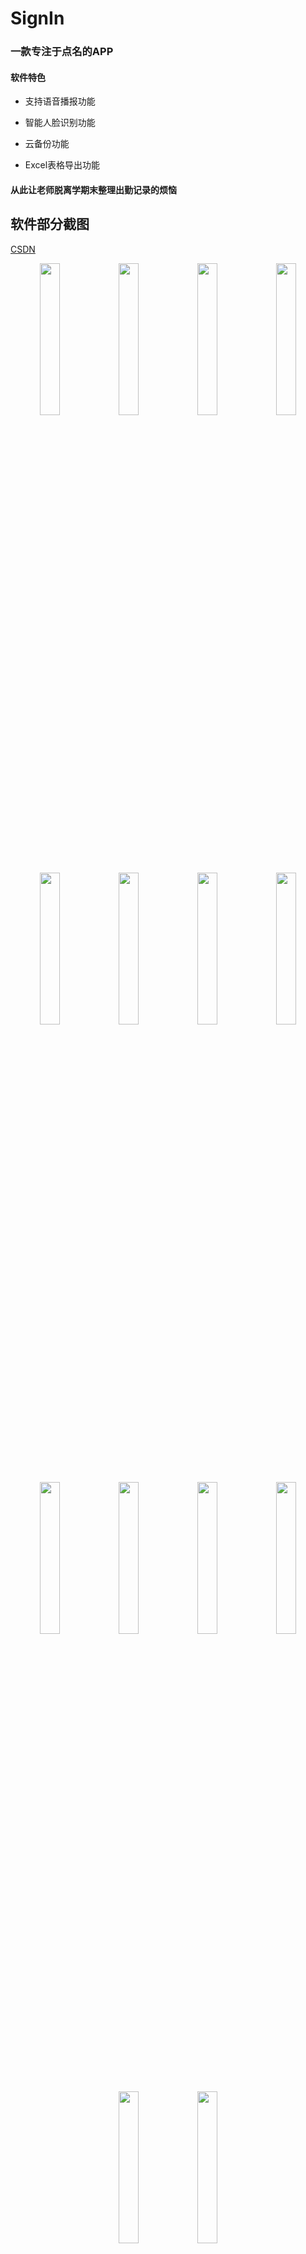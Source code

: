 # SignIn

### 一款专注于点名的APP

#### 软件特色

- 支持语音播报功能

- 智能人脸识别功能

- 云备份功能

- Excel表格导出功能

#### 从此让老师脱离学期末整理出勤记录的烦恼

## 软件部分截图
[CSDN](https://blog.csdn.net/qq_37063860/article/details/82495345)
<center class="half">
<img src="https://changjiahong.github.io/2018/09/07/SignInAPP/1.jpg" width="25%" height="25%"><img src="https://changjiahong.github.io/2018/09/07/SignInAPP/2.jpg" width="25%" height="25%"><img src="https://changjiahong.github.io/2018/09/07/SignInAPP/3.jpg" width="25%" height="25%"><img src="https://changjiahong.github.io/2018/09/07/SignInAPP/4.jpg" width="25%" height="25%"><img src="https://changjiahong.github.io/2018/09/07/SignInAPP/5.jpg" width="25%" height="25%"><img src="https://changjiahong.github.io/2018/09/07/SignInAPP/6.jpg" width="25%" height="25%"><img src="https://changjiahong.github.io/2018/09/07/SignInAPP/7.jpg" width="25%" height="25%"><img src="https://changjiahong.github.io/2018/09/07/SignInAPP/8.jpg" width="25%" height="25%"><img src="https://changjiahong.github.io/2018/09/07/SignInAPP/8.jpg" width="25%" height="25%"><img src="https://changjiahong.github.io/2018/09/07/SignInAPP/9.jpg" width="25%" height="25%"><img src="https://changjiahong.github.io/2018/09/07/SignInAPP/10.jpg" width="25%" height="25%"><img src="https://changjiahong.github.io/2018/09/07/SignInAPP/11.jpg" width="25%" height="25%"><img src="https://changjiahong.github.io/2018/09/07/SignInAPP/12.jpg" width="25%" height="25%"><img src="https://changjiahong.github.io/2018/09/07/SignInAPP/13.jpg" width="25%" height="25%"></center>
# 软件下载链接：[点击下载](https://raw.githubusercontent.com/ChangJiahong/SignIn/master/app/release/com.demo.cjh.signin.1.0_release_20180907.apk)

#github：[链接](https://github.com/ChangJiahong/SignIn)

